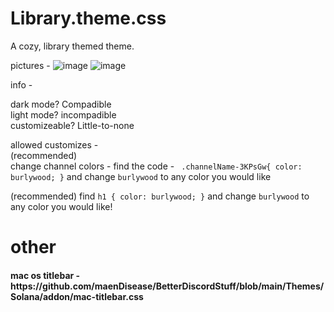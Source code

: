 # Library.theme.css
A cozy, library themed theme.

pictures - ![image](https://user-images.githubusercontent.com/103645370/177005410-450d41b8-5fa8-4008-8cae-937790e77cf6.png)
![image](https://user-images.githubusercontent.com/103645370/177005433-e0f25e11-d384-4001-b04b-d41ca1e63987.png)

info - 

dark mode? Compadible <br>
light mode? incompadible<br>
customizeable? Little-to-none<br>

allowed customizes -<br>
(recommended) <br>
change channel colors - find the code - ```
.channelName-3KPsGw{
    color: burlywood;
}``` and change ```burlywood``` to any color you would like

(recommended) find ```h1 {
       color: burlywood;
}```
   and change ```burlywood``` to any color you would like!
   
   
   <h1> other </h1>
   
   <h4> mac os titlebar  - https://github.com/maenDisease/BetterDiscordStuff/blob/main/Themes/Solana/addon/mac-titlebar.css </h4>
   
                                           
